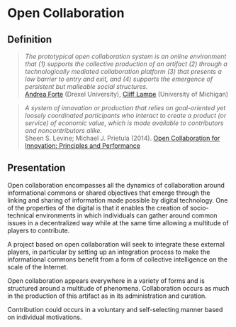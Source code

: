 # Open Collaboration

## Definition

> *The prototypical open collaboration system is an online environment that (1)
supports the collective production of an artifact (2) through a technologically mediated collaboration
platform (3) that presents a low barrier to entry and exit, and (4) supports the emergence of persistent but
malleable social structures.*  
> [Andrea Forte](http://andreaforte.net/) (Drexel University), [Cliff Lampe](http://clifflampe.org/biography/) (University of Michigan)

> *A system of innovation or production that relies on goal-oriented yet loosely coordinated participants who interact to create a product (or service) of economic value, which is made available to contributors and noncontributors alike.*  
> Sheen S. Levine; Michael J. Prietula (2014). [Open Collaboration for Innovation: Principles and Performance](https://www.researchgate.net/publication/263545221_Open_Collaboration_for_Innovation_Principles_and_Performance)

## Presentation

Open collaboration encompasses all the dynamics of collaboration around informational commons or shared objectives that emerge through the linking and sharing of information made possible by digital technology. One of the properties of the digital is that it enables the creation of socio-technical environments in which individuals can gather around common issues in a decentralized way while at the same time allowing a multitude of players to contribute.

A project based on open collaboration will seek to integrate these external players, in particular by setting up an integration process to make the informational commons benefit from a form of collective intelligence on the scale of the Internet.

Open collaboration appears everywhere in a variety of forms and is structured around a multitude of phenomena. Collaboration occurs as much in the production of this artifact as in its administration and curation.

Contribution could occurs in a voluntary and self-selecting manner based on individual motivations.
